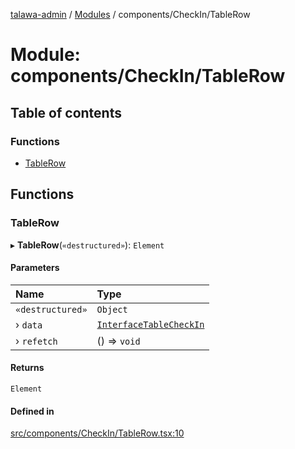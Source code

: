 [talawa-admin](../README.md) / [Modules](../modules.md) / components/CheckIn/TableRow

# Module: components/CheckIn/TableRow

## Table of contents

### Functions

- [TableRow](components_CheckIn_TableRow.md#tablerow)

## Functions

### TableRow

▸ **TableRow**(`«destructured»`): `Element`

#### Parameters

| Name | Type |
| :------ | :------ |
| `«destructured»` | `Object` |
| › `data` | [`InterfaceTableCheckIn`](../interfaces/components_CheckIn_types.InterfaceTableCheckIn.md) |
| › `refetch` | () =\> `void` |

#### Returns

`Element`

#### Defined in

[src/components/CheckIn/TableRow.tsx:10](https://github.com/MahendraDani/talawa-admin/blob/9538a8f/src/components/CheckIn/TableRow.tsx#L10)
